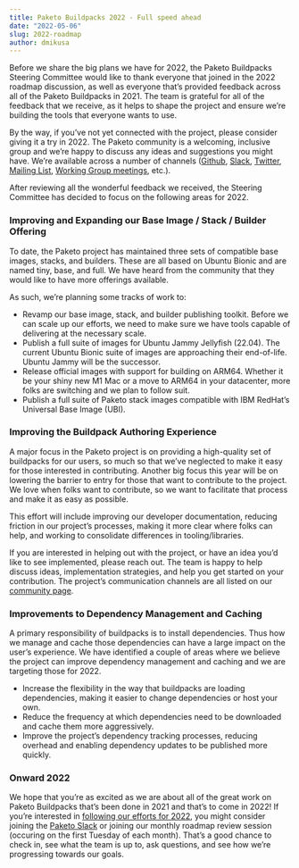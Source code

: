 ```yaml
---
title: Paketo Buildpacks 2022 - Full speed ahead
date: "2022-05-06"
slug: 2022-roadmap
author: dmikusa
---
```


Before we share the big plans we have for 2022, the Paketo Buildpacks Steering
Committee would like to thank everyone that joined in the 2022 roadmap
discussion, as well as everyone that’s provided feedback across all of the
Paketo Buildpacks in 2021. The team is grateful for all of the feedback that we
receive, as it helps to shape the project and ensure we’re building the tools
that everyone wants to use.

By the way, if you’ve not yet connected with the project, please consider
giving it a try in 2022. The Paketo community is a welcoming, inclusive group
and we’re happy to discuss any ideas and suggestions you might have. We’re
available across a number of channels
([Github](https://github.com/paketo-buildpacks),
[Slack](https://slack.paketo.io), [Twitter](https://twitter.com/Paketo_io),
[Mailing List](https://lists.paketo.io/g/main/join), [Working Group
meetings](https://github.com/paketo-buildpacks/community#working-group-meetings),
etc.).

After reviewing all the wonderful feedback we received, the Steering Committee
has decided to focus on the following areas for 2022.

### Improving and Expanding our Base Image / Stack / Builder Offering

To date, the Paketo project has maintained three sets of compatible base
images, stacks, and builders. These are all based on Ubuntu Bionic and are
named tiny, base, and full. We have heard from the community that they would
like to have more offerings available.

As such, we’re planning some tracks of work to:

* Revamp our base image, stack, and builder publishing toolkit. Before we can
  scale up our efforts, we need to make sure we have tools capable of
  delivering at the necessary scale.
* Publish a full suite of images for Ubuntu Jammy Jellyfish (22.04). The
  current Ubuntu Bionic suite of images are approaching their end-of-life.
  Ubuntu Jammy will be the successor.
* Release official images with support for building on ARM64. Whether it be
  your shiny new M1 Mac or a move to ARM64 in your datacenter, more folks are
  switching and we plan to follow suit.
* Publish a full suite of Paketo stack images compatible with IBM RedHat’s
  Universal Base Image (UBI).

### Improving the Buildpack Authoring Experience

A major focus in the Paketo project is on providing a high-quality set of
buildpacks for our users, so much so that we’ve neglected to make it easy for
those interested in contributing. Another big focus this year will be on
lowering the barrier to entry for those that want to contribute to the project.
We love when folks want to contribute, so we want to facilitate that process
and make it as easy as possible.

This effort will include improving our developer documentation, reducing
friction in our project’s processes, making it more clear where folks can help,
and working to consolidate differences in tooling/libraries.

If you are interested in helping out with the project, or have an idea you’d
like to see implemented, please reach out. The team is happy to help discuss
ideas, implementation strategies, and help you get started on your
contribution. The project’s communication channels are all listed on our
[community page](https://paketo.io/community/).

### Improvements to Dependency Management and Caching

A primary responsibility of buildpacks is to install dependencies. Thus how we
manage and cache those dependencies can have a large impact on the user’s
experience. We have identified a couple of areas where we believe the project
can improve dependency management and caching and we are targeting those for
2022.

* Increase the flexibility in the way that buildpacks are loading dependencies,
  making it easier to change dependencies or host your own.
* Reduce the frequency at which dependencies need to be downloaded and cache
  them more aggressively.
* Improve the project’s dependency tracking processes, reducing overhead and
  enabling dependency updates to be published more quickly.

### Onward 2022

We hope that you’re as excited as we are about all of the great work on Paketo
Buildpacks that’s been done in 2021 and that’s to come in 2022! If you’re
interested in [following our efforts for
2022](https://github.com/paketo-buildpacks/community/blob/main/ROADMAP.md), you
might consider joining the [Paketo Slack](https://slack.paketo.io) or joining
our monthly roadmap review session (occuring on the first Tuesday of each
month). That’s a good chance to check in, see what the team is up to, ask
questions, and see how we’re progressing towards our goals.
